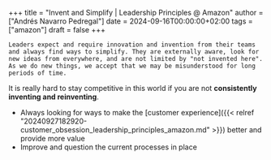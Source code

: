 +++
title = "Invent and Simplify | Leadership Principles @ Amazon"
author = ["Andrés Navarro Pedregal"]
date = 2024-09-16T00:00:00+02:00
tags = ["amazon"]
draft = false
+++

```text
Leaders expect and require innovation and invention from their teams and always find ways to simplify. They are externally aware, look for new ideas from everywhere, and are not limited by "not invented here". As we do new things, we accept that we may be misunderstood for long periods of time.
```

It is really hard to stay competitive in this world if you are not **consistently inventing and reinventing**.

-   Always looking for ways to make the [customer experience]({{< relref "20240927182920-customer_obsession_leadership_principles_amazon.md" >}}) better and provide more value
-   Improve and question the current processes in place
